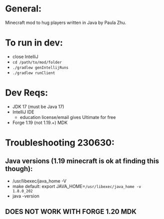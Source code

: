 # General:
Minecraft mod to hug players written in Java by Paula Zhu.

# To run in dev:
- close IntelliJ
- `cd /path/to/mod/folder`
- `./gradlew genIntellijRuns`
- `./gradlew runClient`

# Dev Reqs:
- JDK 17 (must be Java 17)
- IntelliJ IDE
    - education license/email gives Ultimate for free
- Forge 1.19 (not 1.19.+) MDK

# Troubleshooting 230630:

## Java versions (1.19 minecraft is ok at finding this though):
- /usr/libexec/java_home -V
- make default: export JAVA_HOME=`/usr/libexec/java_home -v 1.8.0_202`
- java -version

## DOES NOT WORK WITH FORGE 1.20 MDK
